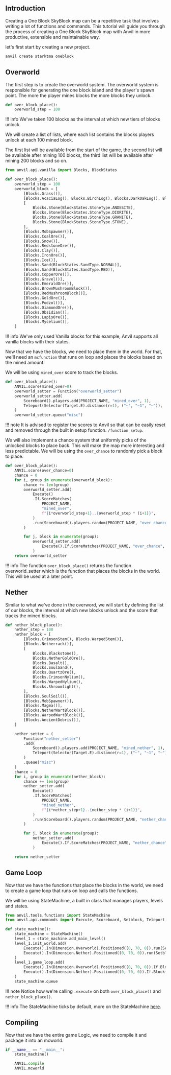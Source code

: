 [//]: <> (https://squidfunk.github.io/mkdocs-material/reference/)

## Introduction
Creating a One Block SkyBlock map can be a repetitive task that involves writing a lot of functions and commands. This tutorial will guide you through the process of creating a One Block SkyBlock map with Anvil in more productive, extensible and maintainable way.

let's first start by creating a new project.

```bash
anvil create starktma oneblock
```

## Overworld
The first step is to create the overworld system. The overworld system is responsible for generating the one block island and the player's spawn point. The more the player mines blocks the more blocks they unlock.

```py title="oneblock.py"
def over_block_place():
    overworld_step = 100
```
!!! info
    We've taken 100 blocks as the interval at which new tiers of blocks unlock.

We will create a list of lists, where each list contains the blocks players unlock at each 100 mined block.

The first list will be available from the start of the game, the second list will be available after mining 100 blocks, the third list will be available after mining 200 blocks and so on.


```py title="oneblock.py"
from anvil.api.vanilla import Blocks, BlockStates

def over_block_place():
    overworld_step = 100
    overworld_block = [
        [Blocks.Grass()],
        [Blocks.AcaciaLog(), Blocks.BirchLog(), Blocks.DarkOakLog(), Blocks.JungleLog(), Blocks.MangroveLog(), Blocks.OakLog(), Blocks.SpruceLog()],
        [
            Blocks.Stone(BlockStates.StoneType.ANDESITE),
            Blocks.Stone(BlockStates.StoneType.DIORITE),
            Blocks.Stone(BlockStates.StoneType.GRANITE),
            Blocks.Stone(BlockStates.StoneType.STONE),
        ],
        [Blocks.MobSpawner()],
        [Blocks.CoalOre()],
        [Blocks.Snow()],
        [Blocks.RedstoneOre()],
        [Blocks.Clay()],
        [Blocks.IronOre()],
        [Blocks.Ice()],
        [Blocks.Sand(BlockStates.SandType.NORMAL)],
        [Blocks.Sand(BlockStates.SandType.RED)],
        [Blocks.CopperOre()],
        [Blocks.Gravel()],
        [Blocks.EmeraldOre()],
        [Blocks.BrownMushroomBlock()],
        [Blocks.RedMushroomBlock()],
        [Blocks.GoldOre()],
        [Blocks.Podzol()],
        [Blocks.DiamondOre()],
        [Blocks.Obsidian()],
        [Blocks.LapisOre()],
        [Blocks.Mycelium()],
    ]
```

!!! info
    We've only used Vanilla blocks for this example, Anvil supports all vanilla blocks with their states.
    
Now that we have the blocks, we need to place them in the world. For that, we'll need an `mcfunction` that runs on loop and places the blocks based on the mined amount.

We will be using `mined_over` score to track the blocks.

```py title="oneblock.py"
def over_block_place():
    ANVIL.score(mined_over=0)
    overworld_setter = Function("overworld_setter")
    overworld_setter.add(
        Scoreboard().players.add(PROJECT_NAME, "mined_over", 1),
        Teleport(Selector(Target.E).distance(r=1), ("~", "~1", "~")),
    )
    overworld_setter.queue("misc")
```
!!! note
    It is advised to register the scores to Anvil so that can be easily reset and removed through the built in setup function. `/function setup`.

We will also implement a chance system that uniformly picks of the unlocked blocks to place back. This will make the map more interesting and less predictable.
We will be using the `over_chance` to randomly pick a block to place.

```py title="oneblock.py"
def over_block_place():
    ANVIL.score(over_chance=0)
    chance = 0
    for i, group in enumerate(overworld_block):
        chance += len(group)
        overworld_setter.add(
            Execute()
            .If.ScoreMatches(
                PROJECT_NAME,
                "mined_over",
                f"{i*overworld_step+1}..{overworld_step * (i+1)}",
            )
            .run(Scoreboard().players.random(PROJECT_NAME, "over_chance", 0, chance - 1))
        )

        for j, block in enumerate(group):
            overworld_setter.add(
                Execute().If.ScoreMatches(PROJECT_NAME, "over_chance", chance - len(group) + j).run(Setblock(block)),
            )
    return overworld_setter
```
!!! info
    The function `over_block_place()` returns the function overworld_setter which is the function that places the blocks in the world. This will be used at a later point.


## Nether
Similar to what we've done in the overword, we will start by defining the list of our blocks, the interval at which new blocks unlock and the score that tracks the mined blocks.
    
```py title="oneblock.py"
def nether_block_place():
    nether_step = 100
    nether_block = [
        [Blocks.CrimsonStem(), Blocks.WarpedStem()],
        [Blocks.Netherrack()],
        [
            Blocks.Blackstone(),
            Blocks.NetherGoldOre(),
            Blocks.Basalt(),
            Blocks.SoulSand(),
            Blocks.QuartzOre(),
            Blocks.CrimsonNylium(),
            Blocks.WarpedNylium(),
            Blocks.Shroomlight(),
        ],
        [Blocks.SoulSoil()],
        [Blocks.MobSpawner()],
        [Blocks.Magma()],
        [Blocks.NetherWartBlock()],
        [Blocks.WarpedWartBlock()],
        [Blocks.AncientDebris()],
    ]

    nether_setter = (
        Function("nether_setter")
        .add(
            Scoreboard().players.add(PROJECT_NAME, "mined_nether", 1),
            Teleport(Selector(Target.E).distance(r=1), ("~", "~1", "~")),
        )
        .queue("misc")
    )
    chance = 0
    for i, group in enumerate(nether_block):
        chance += len(group)
        nether_setter.add(
            Execute()
            .If.ScoreMatches(
                PROJECT_NAME,
                "mined_nether",
                f"{i*nether_step+1}..{nether_step * (i+1)}",
            )
            .run(Scoreboard().players.random(PROJECT_NAME, "nether_chance", 0, chance - 1))
        )

        for j, block in enumerate(group):
            nether_setter.add(
                Execute().If.ScoreMatches(PROJECT_NAME, "nether_chance", chance - len(group) + j).run(Setblock(block)),
            )

    return nether_setter
```

## Game Loop

Now that we have the functions that place the blocks in the world, we need to create a game loop that runs on loop and calls the functions.

We will be using StateMachine, a built in class that manages players, levels and states.

```py title="oneblock.py"
from anvil.tools.functions import StateMachine
from anvil.api.commands import Execute, Scoreboard, Setblock, Teleport

def state_machine():
    state_machine = StateMachine()
    level_1 = state_machine.add_main_level()
    level_1.init_world.add(
        Execute().In(Dimension.Overworld).Positioned((0, 70, 0)).run(Setblock(Blocks.Grass())),
        Execute().In(Dimension.Nether).Positioned((0, 70, 0)).run(Setblock(Blocks.CrimsonStem())),
    )
    level_1.game_loop.add(
        Execute().In(Dimension.Overworld).Positioned((0, 70, 0)).If.Block(("~", "~", "~"), Blocks.Air()).run(over_block_place().execute),
        Execute().In(Dimension.Nether).Positioned((0, 70, 0)).If.Block(("~", "~", "~"), Blocks.Air()).run(nether_block_place().execute),
    )
    state_machine.queue
```
!!! note
    Notice how we're calling `.execute` on both `over_block_place()` and `nether_block_place()`.

!!! info
    The StateMachine ticks by default, more on the StateMachine [here]("../adding_your_first_entity").

## Compiling
Now that we have the entire game Logic, we need to compile it and package it into an mcworld.

```py title="oneblock.py"
if __name__ == "__main__":
    state_machine()

    ANVIL.compile
    ANVIL.mcworld
```